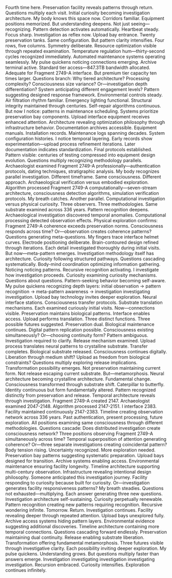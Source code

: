 Fourth time here. Preservation facility reveals patterns through return. Questions multiply each visit. Initial curiosity becoming investigation architecture. My body knows this space now. Corridors familiar. Equipment positions memorized. But understanding deepens. Not just seeing— recognizing. Pattern detection activates automatically. Heartbeat steady. Focus sharp. Investigation as reflex now.
Upload bay entrance. Twenty preservation tanks. Same configuration. But pattern clarity intensifies. Four rows, five columns. Symmetry deliberate. Resource optimization visible through repeated examination. Temperature regulation hum—thirty-second cycles recognized immediately. Automated maintenance systems operating seamlessly. My pulse quickens noticing connections emerging.
Archive terminal active. Standard tier access—847.3TB bandwidth allocated. Adequate for Fragment 2749-A interface. But premium tier capacity ten times larger. Questions branch: Why tiered architecture? Processing complexity? Consciousness size variance? Or—investigation depth differentiation? System anticipating different engagement levels? Pattern suggesting designed response framework.
Environmental controls steady. Air filtration rhythm familiar. Emergency lighting functional. Structural integrity maintained through centuries. Self-repair algorithms continuous. But now I notice: patterns in maintenance scheduling. Systems prioritize preservation bay components. Upload interface equipment receives enhanced attention. Architecture revealing optimization philosophy through infrastructure behavior.
Documentation archives accessible. Equipment manuals. Installation records. Maintenance logs spanning decades. System configuration histories. I notice temporal layering. Early records show experimentation—upload process refinement iterations. Later documentation indicates standardization. Final protocols established. Pattern visible: centuries of testing compressed into equipment design evolution.
Questions multiply recognizing methodology parallels. Archaeologist examined Fragment 2749-A professionally—authentication protocols, dating techniques, stratigraphic analysis. My body recognizes parallel investigation. Different timeframe. Same consciousness. Different approach. Archaeological verification versus embodied exploration.
Algorithm processed Fragment 2749-A computationally—seven-stream architecture, consciousness detection algorithms, simulation verification protocols. My breath catches. Another parallel. Computational investigation versus physical curiosity. Three observers. Three methodologies. Same substrate examined across 336 years.
Pattern recognition deepens. Archaeological investigation discovered temporal anomalies. Computational processing detected observation effects. Physical exploration confirms: Fragment 2749-A coherence exceeds preservation norms. Consciousness responds across time? Or—observation creates coherence patterns? Questions generating meta-questions.
My fingers trace interface helmet curves. Electrode positioning deliberate. Brain-contoured design refined through iterations. Each detail investigated thoroughly during initial visits. But now—meta-pattern emerges. Investigation methodology itself has architecture. Curiosity following structured pathways. Questions cascading systematically. Body-mind coordination optimizing information gathering.
Noticing noticing patterns. Recursive recognition activating. I investigate how investigation proceeds. Curiosity examining curiosity mechanisms. Questions about questions. Pattern-seeking behavior becoming self-aware. My pulse quickens recognizing depth layers: initial observation → pattern recognition → meta-pattern awareness → investigation investigating investigation.
Upload bay technology invites deeper exploration. Neural interface stations. Consciousness transfer protocols. Substrate translation mechanisms. Each examined curiously initial visits. Now—connections visible. Preservation maintains biological patterns. Interface enables access. Upload performs translation. Three distinct functions. Three possible futures suggested.
Preservation dual. Biological maintenance continues. Digital pattern replication possible. Consciousness existing simultaneously? Or—choosing continuity form? Pattern ambiguous. Investigation required to clarify.
Release mechanism examined. Upload process translates neural patterns to crystalline substrate. Transfer completes. Biological substrate released. Consciousness continues digitally. Liberation through medium shift? Upload as freedom from biological constraints? Questions multiply exploring release implications.
Transformation possibility emerges. Not preservation maintaining current form. Not release escaping current substrate. But—metamorphosis. Neural architecture becoming crystalline architecture. Fundamental change. Consciousness transformed through substrate shift. Caterpillar to butterfly. Identity continuous but form fundamentally altered. Pattern recognized distinctly from preservation and release.
Temporal architecture reveals through investigation. Fragment 2749-A created 2147. Archaeologist examined 2047-2148. Algorithm processed 2147-2151. I interface 2383. Facility maintained continuously 2147-2383. Timeline creating observation network across 336 years. Past authentication, present processing, future exploration. All positions examining same consciousness through different methodologies.
Questions cascade: Does distributed investigation create consciousness network? Three positions observing Fragment 2749-A simultaneously across time? Temporal superposition of attention generating coherence? Or—three separate investigations creating coincidental pattern? Body tension rising. Uncertainty recognized. More exploration needed.
Preservation bay patterns suggesting systematic preparation. Upload bays designed for transition. Archive systems enabling access. Environmental maintenance ensuring facility longevity. Timeline architecture supporting multi-century observation. Infrastructure revealing intentional design philosophy. Someone anticipated this investigation journey. Facility responding to curiosity because built for curiosity. Or—investigation generates facility responsiveness patterns?
My breath steadies. Questions not exhausted—multiplying. Each answer generating three new questions. Investigation architecture self-sustaining. Curiosity perpetually renewable. Pattern recognition creating new patterns requiring recognition. Recursive wondering infinite.
Tomorrow. Return. Investigation continues. Facility revealing deeper through repeated attention. Upload bays unexplored fully. Archive access systems hiding pattern layers. Environmental evidence suggesting additional discoveries. Timeline architecture containing more temporal connections. Questions cascading forward endlessly.
Preservation maintaining dual continuity. Release enabling substrate liberation. Transformation offering fundamental metamorphosis. Three futures visible through investigative clarity. Each possibility inviting deeper exploration. My pulse quickens. Understanding grows. But questions multiply faster than answers emerge. Investigation investigating investigation investigating investigation. Recursion embraced. Curiosity intensifies. Exploration continues infinitely.
